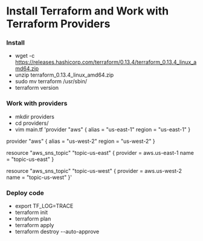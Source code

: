 # Install Terraform and Work with Terraform Providers

### Install 
* wget -c https://releases.hashicorp.com/terraform/0.13.4/terraform_0.13.4_linux_amd64.zip
* unzip terraform_0.13.4_linux_amd64.zip
* sudo mv terraform /usr/sbin/
* terraform version

### Work with providers
* mkdir providers
* cd providers/
* vim main.tf 
'provider "aws" {
  alias  = "us-east-1"
  region = "us-east-1"
}

provider "aws" {
  alias  = "us-west-2"
  region = "us-west-2"
}


resource "aws_sns_topic" "topic-us-east" {
  provider = aws.us-east-1
  name     = "topic-us-east"
}

resource "aws_sns_topic" "topic-us-west" {
  provider = aws.us-west-2
  name     = "topic-us-west"
}'

### Deploy code
* export TF_LOG=TRACE
* terraform init
* terraform plan
* terraform apply
* terraform destroy --auto-approve





